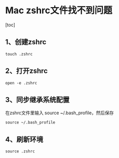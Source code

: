 # Mac zshrc文件找不到问题

[toc]

## 1、创建zshrc

```
touch .zshrc
```

## 2、打开zshrc

```
open -e .zshrc
```

## 3、同步继承系统配置

在zshrc文件里输入 source ~/.bash_profile，然后保存

```
source ~/.bash_profile
```

## 4、刷新环境

```
source .zshrc
```



